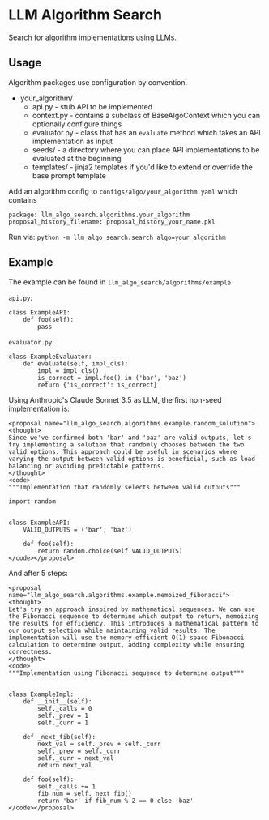 LLM Algorithm Search
====================
Search for algorithm implementations using LLMs.

Usage
-----
Algorithm packages use configuration by convention.

* your_algorithm/
  * api.py - stub API to be implemented
  * context.py - contains a subclass of BaseAlgoContext which you can optionally configure things
  * evaluator.py - class that has an `evaluate` method which takes an API implementation as input
  * seeds/ - a directory where you can place API implementations to be evaluated at the beginning
  * templates/ - jinja2 templates if you'd like to extend or override the base prompt template

Add an algorithm config to `configs/algo/your_algorithm.yaml` which contains

```
package: llm_algo_search.algorithms.your_algorithm
proposal_history_filename: proposal_history_your_name.pkl
```

Run via: `python -m llm_algo_search.search algo=your_algorithm`

Example
-------
The example can be found in `llm_algo_search/algorithms/example`

`api.py`:
```
class ExampleAPI:
    def foo(self):
        pass
```

`evaluator.py`:
```
class ExampleEvaluator:
    def evaluate(self, impl_cls):
        impl = impl_cls()
        is_correct = impl.foo() in ('bar', 'baz')
        return {'is_correct': is_correct}
```

Using Anthropic's Claude Sonnet 3.5 as LLM, the first non-seed implementation is:
```
<proposal name="llm_algo_search.algorithms.example.random_solution">
<thought>
Since we've confirmed both 'bar' and 'baz' are valid outputs, let's try implementing a solution that randomly chooses between the two valid options. This approach could be useful in scenarios where varying the output between valid options is beneficial, such as load balancing or avoiding predictable patterns.
</thought>
<code>
"""Implementation that randomly selects between valid outputs"""

import random


class ExampleAPI:
    VALID_OUTPUTS = ('bar', 'baz')

    def foo(self):
        return random.choice(self.VALID_OUTPUTS)
</code></proposal>
```

And after 5 steps:
```
<proposal name="llm_algo_search.algorithms.example.memoized_fibonacci">
<thought>
Let's try an approach inspired by mathematical sequences. We can use the Fibonacci sequence to determine which output to return, memoizing the results for efficiency. This introduces a mathematical pattern to our output selection while maintaining valid results. The implementation will use the memory-efficient O(1) space Fibonacci calculation to determine output, adding complexity while ensuring correctness.
</thought>
<code>
"""Implementation using Fibonacci sequence to determine output"""


class ExampleImpl:
    def __init__(self):
        self._calls = 0
        self._prev = 1
        self._curr = 1

    def _next_fib(self):
        next_val = self._prev + self._curr
        self._prev = self._curr
        self._curr = next_val
        return next_val

    def foo(self):
        self._calls += 1
        fib_num = self._next_fib()
        return 'bar' if fib_num % 2 == 0 else 'baz'
</code></proposal>
```

